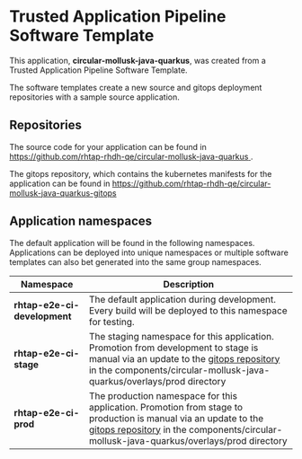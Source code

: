 # Trusted Application Pipeline Software Template

This application, **circular-mollusk-java-quarkus**, was created from a Trusted Application Pipeline Software Template.

The software templates create a new source and gitops deployment repositories with a sample source application. 

## Repositories

The source code for your application can be found in [https://github.com/rhtap-rhdh-qe/circular-mollusk-java-quarkus ](https://github.com/rhtap-rhdh-qe/circular-mollusk-java-quarkus ).
 
The gitops repository, which contains the kubernetes manifests for the application can be found in 
[https://github.com/rhtap-rhdh-qe/circular-mollusk-java-quarkus-gitops ](https://github.com/rhtap-rhdh-qe/circular-mollusk-java-quarkus-gitops ) 

## Application namespaces 

The default application will be found in the following namespaces. Applications can be deployed into unique namespaces or multiple software templates can also bet generated into the same group namespaces.  

|  Namespace   |  Description   |  
| -------- | -------- |   
| **rhtap-e2e-ci-development** | The default application during development. Every build will be deployed to this namespace for testing. | 
| **rhtap-e2e-ci-stage** | The staging namespace for this application. Promotion from development to stage is manual via an update to the [gitops repository](https://github.com/rhtap-rhdh-qe/circular-mollusk-java-quarkus-gitops ) in the components/circular-mollusk-java-quarkus/overlays/prod directory |  
| **rhtap-e2e-ci-prod** | The production namespace for this application. Promotion from stage to production is manual via an update to the [gitops repository](https://github.com/rhtap-rhdh-qe/circular-mollusk-java-quarkus-gitops ) in the components/circular-mollusk-java-quarkus/overlays/prod directory | 